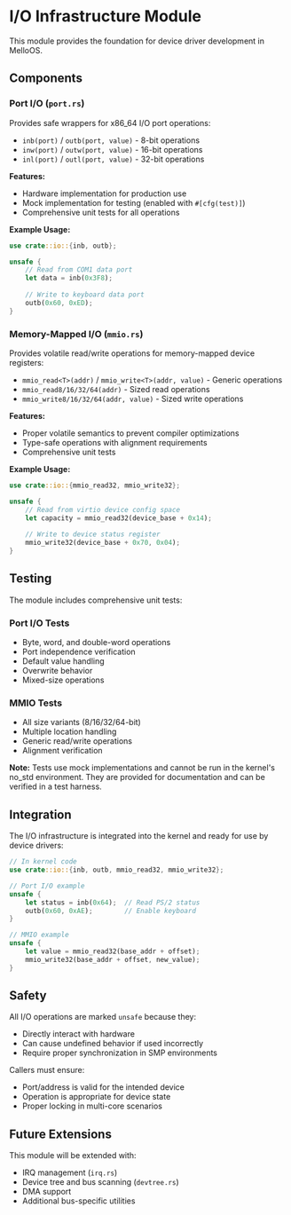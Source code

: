 # I/O Infrastructure Module

This module provides the foundation for device driver development in MelloOS.

## Components

### Port I/O (`port.rs`)

Provides safe wrappers for x86_64 I/O port operations:

- `inb(port)` / `outb(port, value)` - 8-bit operations
- `inw(port)` / `outw(port, value)` - 16-bit operations  
- `inl(port)` / `outl(port, value)` - 32-bit operations

**Features:**
- Hardware implementation for production use
- Mock implementation for testing (enabled with `#[cfg(test)]`)
- Comprehensive unit tests for all operations

**Example Usage:**
```rust
use crate::io::{inb, outb};

unsafe {
    // Read from COM1 data port
    let data = inb(0x3F8);
    
    // Write to keyboard data port
    outb(0x60, 0xED);
}
```

### Memory-Mapped I/O (`mmio.rs`)

Provides volatile read/write operations for memory-mapped device registers:

- `mmio_read<T>(addr)` / `mmio_write<T>(addr, value)` - Generic operations
- `mmio_read8/16/32/64(addr)` - Sized read operations
- `mmio_write8/16/32/64(addr, value)` - Sized write operations

**Features:**
- Proper volatile semantics to prevent compiler optimizations
- Type-safe operations with alignment requirements
- Comprehensive unit tests

**Example Usage:**
```rust
use crate::io::{mmio_read32, mmio_write32};

unsafe {
    // Read from virtio device config space
    let capacity = mmio_read32(device_base + 0x14);
    
    // Write to device status register
    mmio_write32(device_base + 0x70, 0x04);
}
```

## Testing

The module includes comprehensive unit tests:

### Port I/O Tests
- Byte, word, and double-word operations
- Port independence verification
- Default value handling
- Overwrite behavior
- Mixed-size operations

### MMIO Tests
- All size variants (8/16/32/64-bit)
- Multiple location handling
- Generic read/write operations
- Alignment verification

**Note:** Tests use mock implementations and cannot be run in the kernel's no_std environment. They are provided for documentation and can be verified in a test harness.

## Integration

The I/O infrastructure is integrated into the kernel and ready for use by device drivers:

```rust
// In kernel code
use crate::io::{inb, outb, mmio_read32, mmio_write32};

// Port I/O example
unsafe {
    let status = inb(0x64);  // Read PS/2 status
    outb(0x60, 0xAE);        // Enable keyboard
}

// MMIO example  
unsafe {
    let value = mmio_read32(base_addr + offset);
    mmio_write32(base_addr + offset, new_value);
}
```

## Safety

All I/O operations are marked `unsafe` because they:
- Directly interact with hardware
- Can cause undefined behavior if used incorrectly
- Require proper synchronization in SMP environments

Callers must ensure:
- Port/address is valid for the intended device
- Operation is appropriate for device state
- Proper locking in multi-core scenarios

## Future Extensions

This module will be extended with:
- IRQ management (`irq.rs`)
- Device tree and bus scanning (`devtree.rs`)
- DMA support
- Additional bus-specific utilities
